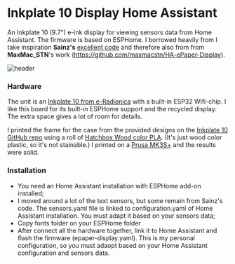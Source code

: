 # Inkplate 10 Display Home Assistant

An Inkplate 10 (9.7") e-ink display for viewing sensors data from Home Assistant. The firmware is based on ESPHome. I borrowed heavily from I take inspiration **Sainz's** [excellent code](https://github.com/sainz/Home-Assistant-e-Ink-Display) and therefore also from from <b>MaxMac_STN</b>'s work (https://github.com/maxmacstn/HA-ePaper-Display).

![header](https://github.com/sainz/Home-Assistant-e-Ink-Display/blob/master/images/PXL_20220108_093319359.jpg?raw=true)


### Hardware
The unit is an [Inkplate 10 from e-Radionica](https://www.crowdsupply.com/soldered/inkplate-10) with a built-in ESP32 Wifi-chip. I like this board for its built-in ESPHome support and the recycled display. The extra space gives a lot of room for details. 

I printed the frame for the case from the provided designs on the [Inkplate 10 GitHub repo](https://github.com/e-radionicacom/Inkplate-10-hardware/tree/main/3D%20printable%20case/Original%20case) using a roll of [Hatchbox Wood color PLA](https://amzn.to/3jffRJZ). (It's just wood color plastic, so it's not stainable.) I printed on a [Prusa MK3S+](https://www.prusa3d.com/category/original-prusa-i3-mk3s/) and the results were solid.

### Installation
- You need an Home Assistant installation with ESPHome add-on installed;
- I moved around a lot of the text sensors, but some remain from Sainz's code. The sensors.yaml file is linked to configuration.yaml of Home Assistant installation. You must adapt it based on your sensors data;
- Copy fonts folder on your ESPHome folder
- After connect all the hardware together, link it to Home Assistant and flash the firmware (epaper-display.yaml). This is my personal configuration, so you must adaopt based on your Home Assistant configuration and sensors data.
